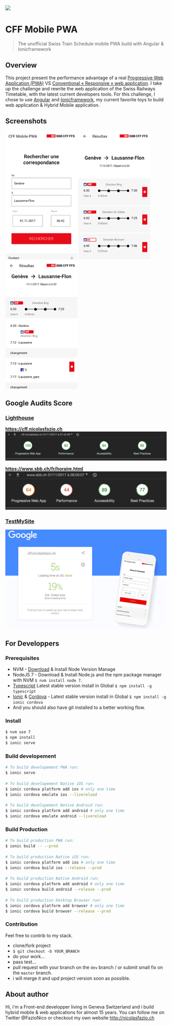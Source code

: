 <img src="https://jobtic.ch/img/companies/323.png" height="auto" width="500px">

# CFF Mobile PWA
<blockquote>
The unofficial Swiss Train Schedule mobile PWA build with Angular & Ionicframework
</blockquote>


## Overview
This project present the performance advantage of a real [Progressive Web Application (PWA)](https://developers.google.com/web/progressive-web-apps/) VS [Conventional « Responsive » web application](https://en.wikipedia.org/wiki/Responsive_web_design). I take up the challenge and rewrite the web application of the Swiss Railways Timetable, with the latest current developers tools. For this challenge, I chose to use [Angular](https://angular.io/) and [Ionicframework](ionicframework.com), my current favorite toys to build web application & Hybrid Mobile application.

## Screenshots
<img src="https://raw.githubusercontent.com/FazioNico/cff-mobile-pwa/master/resources/imgs/screenshot-001.png" height="400px"> <img src="https://raw.githubusercontent.com/FazioNico/cff-mobile-pwa/master/resources/imgs/screenshot-002.png" height="400px"> <img src="https://raw.githubusercontent.com/FazioNico/cff-mobile-pwa/master/resources/imgs/screenshot-003.png" height="400px">

## Google Audits Score
### [Lighthouse](https://developers.google.com/web/tools/lighthouse/)
<b>https://cff.nicolasfazio.ch</b>
![PWA Score](https://raw.githubusercontent.com/FazioNico/cff-mobile-pwa/master/resources/imgs/pwa-report.png)

<b>https://www.sbb.ch/fr/horaire.html</b>
![PWA Score](https://raw.githubusercontent.com/FazioNico/cff-mobile-pwa/master/resources/imgs/pwa-report-sbb.ch.png)

### [TestMySite](https://testmysite.withgoogle.com/intl/en-gb)
![PWA Score](https://raw.githubusercontent.com/FazioNico/cff-mobile-pwa/master/resources/imgs/testmysite.jpg)

## For Developpers
### Prerequisites
- NVM - [Download](https://github.com/creationix/nvm) & Install Node Version Manage
- NodeJS 7 - Download & Install Node.js and the npm package manager with NVM `$ nvm install node 7`.
- [Typescript](https://www.npmjs.com/package/typescript) Latest stable version install in Global `$ npm install -g typescript`
- [Ionic](https://ionicframework.com/) & [Cordova](https://cordova.apache.org/) - Latest stable version install in Global `$ npm install -g ionic cordova`
- And you should also have git installed to a better working flow.

### Install

```bash
$ nvm use 7
$ npm install
$ ionic serve
```

### Build developement

```bash
# To build developement PWA run:
$ ionic serve

# To build developement Native iOS run:
$ ionic cordova platform add ios # only one time
$ ionic cordova emulate ios --livereload

# To build developement Native Android run:
$ ionic cordova platform add android # only one time
$ ionic cordova emulate android --livereload
```

### Build Production

```bash
# To build production PWA run:
$ ionic build -- --prod

# To build production Native iOS run:
$ ionic cordova platform add ios # only one time
$ ionic cordova build ios --release --prod

# To build production Native Android run:
$ ionic cordova platform add android # only one time
$ ionic cordova build android --release --prod

# To build production Desktop Browser run:
$ ionic cordova platform add browser # only one time
$ ionic cordova build browser --release --prod
```

### Contribution
Feel free to contrib to my stack.
- clone/fork project
- `$ git checkout -b YOUR_BRANCH`
- do your work...
- pass test...
- pull request with your branch on the `dev` branch / or submit small fix on the `master` branch.
- i will merge it and upd project version soon as possible.


## About author
Hi, i'm a Front-end developper living in Geneva Switzerland and i build hybrid mobile & web applications for almost 15 years. You can follow me on Twitter @FazioNico or checkout my own website http://nicolasfazio.ch
